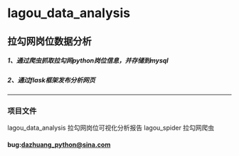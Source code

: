 # lagou_data_analysis
## 拉勾网岗位数据分析

##### 1、通过爬虫抓取拉勾网python岗位信息，并存储到mysql
##### 2、通过flask框架发布分析网页

___

### 项目文件
lagou_data_analysis 拉勾网岗位可视化分析报告
lagou_spider 拉勾网爬虫



#### bug:dazhuang_python@sina.com
